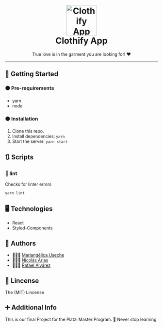 
<h1 align="center">
    <img alt="Clothify App" src="https://dibujartecss.s3.us-east-2.amazonaws.com/clothifylogo.png" width="100">
  <br>Clothify App <br>
</h1>
<p align="center"> True love is in the garment you are looking for! ❤️ <p>

---

## 🚀 Getting Started 
### 🟠 Pre-requirements
* yarn
* node

### 🟠 Installation
1. Clone this repo.
2. Install dependencies: `yarn`
4. Start the server: `yarn start`

## 🔃 Scripts
### 🔦 lint
Checks for linter errors
```bash
yarn lint
```

## 🖥 Technologies
* React
* Styled-Components

## 👥 Authors
* 👩🏽‍💻  [Mariangélica Useche](http://github.com/musartedev)
* 👨🏻‍💻  [Nicolás Arias](https://github.com/Narias1999)
* 👨🏻‍💻  [Rafael Alvárez](https://github.com/rafeldev)

## 📖 Lincense
The (MIT) Lincense

## ➕ Additional Info
This is our final Project for the Platzi Master Program. 
🚀 Never stop learning
